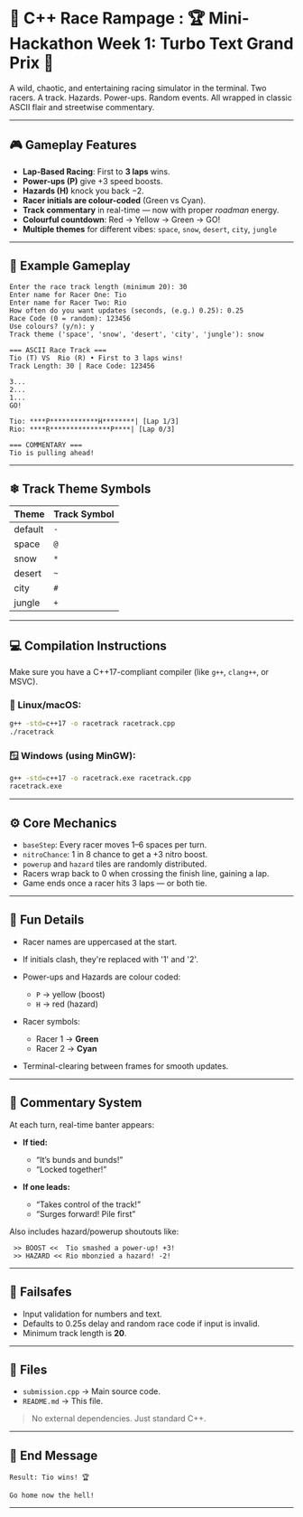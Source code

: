 
# 🏁 C++ Race Rampage : 🏆 Mini-Hackathon Week 1: Turbo Text Grand Prix 🏁


A wild, chaotic, and entertaining racing simulator in the terminal. Two racers. A track. Hazards. Power-ups. Random events. All wrapped in classic ASCII flair and streetwise commentary.

---

## 🎮 Gameplay Features

* **Lap-Based Racing**: First to **3 laps** wins.
* **Power-ups (P)** give +3 speed boosts.
* **Hazards (H)** knock you back −2.
* **Racer initials are colour-coded** (Green vs Cyan).
* **Track commentary** in real-time — now with proper *roadman* energy.
* **Colourful countdown**: Red → Yellow → Green → GO!
* **Multiple themes** for different vibes:
  `space`, `snow`, `desert`, `city`, `jungle`

---

## 🧪 Example Gameplay

```
Enter the race track length (minimum 20): 30
Enter name for Racer One: Tio
Enter name for Racer Two: Rio
How often do you want updates (seconds, (e.g.) 0.25): 0.25
Race Code (0 = random): 123456
Use colours? (y/n): y
Track theme ('space', 'snow', 'desert', 'city', 'jungle'): snow

=== ASCII Race Track ===
Tio (T) VS  Rio (R) • First to 3 laps wins!
Track Length: 30 | Race Code: 123456

3...
2...
1...
GO!

Tio: ****P************H********| [Lap 1/3]
Rio: ****R***************P****| [Lap 0/3]

=== COMMENTARY ===
Tio is pulling ahead!
```

---

## ❄ Track Theme Symbols

| Theme   | Track Symbol |
| ------- | ------------ |
| default | `-`          |
| space   | `@`          |
| snow    | `*`          |
| desert  | `~`          |
| city    | `#`          |
| jungle  | `+`          |

---

## 💻 Compilation Instructions

Make sure you have a C++17-compliant compiler (like `g++`, `clang++`, or MSVC).

### 🐧 Linux/macOS:

```bash
g++ -std=c++17 -o racetrack racetrack.cpp
./racetrack
```

### 🪟 Windows (using MinGW):

```bash
g++ -std=c++17 -o racetrack.exe racetrack.cpp
racetrack.exe
```

---

## ⚙️ Core Mechanics

* `baseStep`: Every racer moves 1–6 spaces per turn.
* `nitroChance`: 1 in 8 chance to get a +3 nitro boost.
* `powerup` and `hazard` tiles are randomly distributed.
* Racers wrap back to 0 when crossing the finish line, gaining a lap.
* Game ends once a racer hits 3 laps — or both tie.

---

## 🧠 Fun Details

* Racer names are uppercased at the start.
* If initials clash, they're replaced with '1' and '2'.
* Power-ups and Hazards are colour coded:

  * `P` → yellow (boost)
  * `H` → red (hazard)
* Racer symbols:

  * Racer 1 → **Green**
  * Racer 2 → **Cyan**
* Terminal-clearing between frames for smooth updates.

---

## 🎤 Commentary System

At each turn, real-time banter appears:

* **If tied:**

  * “It’s bunds and bunds!”
  * “Locked together!”

* **If one leads:**

  * “Takes control of the track!”
  * “Surges forward! Pile first”

Also includes hazard/powerup shoutouts like:

```
 >> BOOST <<  Tio smashed a power-up! +3!
 >> HAZARD << Rio mbonzied a hazard! -2!
```

---

## 🧯 Failsafes

* Input validation for numbers and text.
* Defaults to 0.25s delay and random race code if input is invalid.
* Minimum track length is **20**.

---

## 📂 Files

* `submission.cpp` → Main source code.
* `README.md` → This file.

> No external dependencies. Just standard C++.

---

## 🏁 End Message

```
Result: Tio wins! 🏆

Go home now the hell!
```

---

